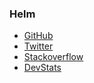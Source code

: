 ### Helm

- [GitHub](https://github.com/kubernetes/helm)
- [Twitter](https://twitter.com/helmpack)
- [Stackoverflow](https://stackoverflow.com/search?tab=newest&q=helm)
- [DevStats](https://stackoverflow.com/search?tab=newest&q=helm)
